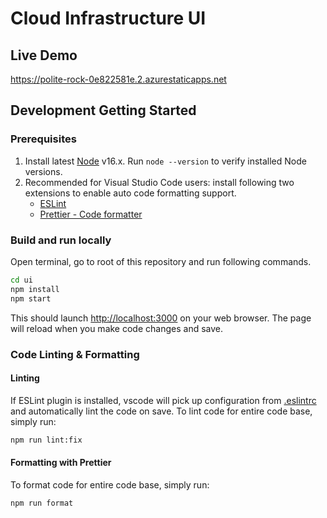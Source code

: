 # Cloud Infrastructure UI

## Live Demo

<https://polite-rock-0e822581e.2.azurestaticapps.net>

## Development Getting Started

### Prerequisites

1. Install latest [Node](https://nodejs.org/en/) v16.x. Run `node --version` to verify installed Node versions.
2. Recommended for Visual Studio Code users: install following two extensions to enable auto code formatting support.
   - [ESLint](https://marketplace.visualstudio.com/items?itemName=dbaeumer.vscode-eslint)
   - [Prettier - Code formatter](https://marketplace.visualstudio.com/items?itemName=esbenp.prettier-vscode)

### Build and run locally

Open terminal, go to root of this repository and run following commands.

```bash
cd ui
npm install
npm start
```

This should launch [http://localhost:3000](http://localhost:3000) on your web browser. The page will reload when you make code changes and save.

### Code Linting & Formatting

#### Linting

If ESLint plugin is installed, vscode will pick up configuration from [.eslintrc](.eslintrc) and automatically lint the code on save. To lint code for entire code base, simply run:

```bash
npm run lint:fix
```

#### Formatting with Prettier

To format code for entire code base, simply run:

```bash
npm run format
```
